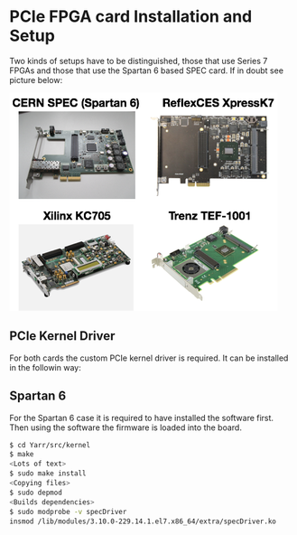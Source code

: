 # PCIe FPGA card Installation and Setup

Two kinds of setups have to be distinguished, those that use Series 7 FPGAs and those that use the Spartan 6 based SPEC card. If in doubt see picture below:

![Supported PCIe cards](images/pcie_cards.png)

## PCIe Kernel Driver

For both cards the custom PCIe kernel driver is required. It can be installed in the followin way:



## Spartan 6

For the Spartan 6 case it is required to have installed the software first. Then using the software the firmware is loaded into the board.
```bash
$ cd Yarr/src/kernel
$ make
<Lots of text>
$ sudo make install
<Copying files>
$ sudo depmod
<Builds dependencies>
$ sudo modprobe -v specDriver
insmod /lib/modules/3.10.0-229.14.1.el7.x86_64/extra/specDriver.ko
```


